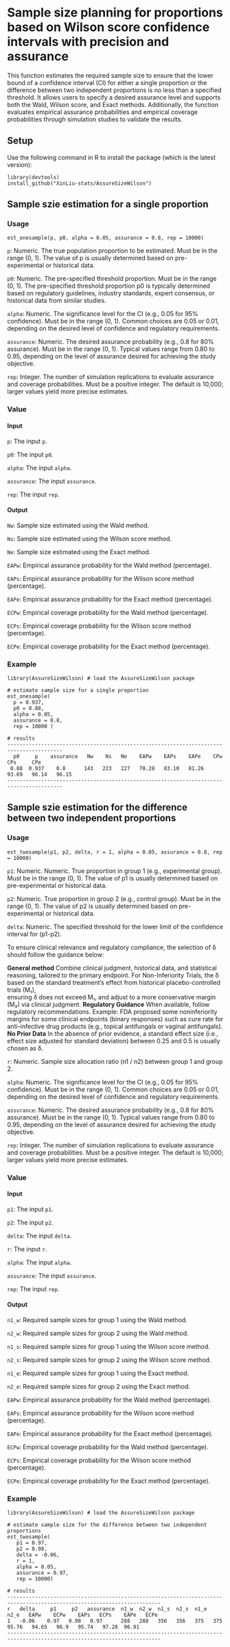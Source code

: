 # Sample size planning for proportions based on Wilson score confidence intervals with precision and assurance
This function estimates the required sample size to ensure that the lower bound of a confidence interval (CI) for either a single proportion or the difference between two independent proportions is no less than a specified threshold. 
It allows users to specify a desired assurance level and supports both the Wald, Wilson score, and Exact methods. Additionally, the function evaluates empirical assurance probabilities and empirical coverage probabilities through simulation studies to validate the results.

## Setup
Use the following command in R to install the package (which is the latest version):
```
library(devtools)
install_github("XinLiu-stats/AssureSizeWilson") 
```

## Sample szie estimation for a single proportion

### Usage
```
est_onesample(p, p0, alpha = 0.05, assurance = 0.8, rep = 10000)
```
`p`: Numeric. The true population proportion to be estimated. Must be in the range (0, 1). The value of p is usually determined based on pre-experimental or historical data.

`p0`: Numeric. The pre-specified threshold proportion. Must be in the range (0, 1). The pre-specified threshold proportion p0 is typically determined based on regulatory guidelines, industry standards, expert consensus, or historical data from similar studies.

`alpha`: Numeric. The significance level for the CI (e.g., 0.05 for 95\% confidence). Must be in the range (0, 1). Common choices are 0.05 or 0.01, depending on the desired level of confidence and regulatory requirements.

`assurance`: Numeric. The desired assurance probability (e.g., 0.8 for 80\% assurance). Must be in the range (0, 1). Typical values range from 0.80 to 0.95, depending on the level of assurance desired for achieving the study objective.

`rep`: Integer. The number of simulation replications to evaluate assurance and coverage probabilities. Must be a positive integer. The default is 10,000; larger values yield more precise estimates.

### Value

#### Input

`p`: The input `p`.	

`p0`: The input `p0`.

`alpha`: The input `alpha`.

`assurance`: The input `assurance`.	

`rep`: The input `rep`.

#### Output

`Nw`: Sample size estimated using the Wald method.

`Ns`: Sample size estimated using the Wilson score method.

`Ne`: Sample size estimated using the Exact method.

`EAPw`: Empirical assurance probability for the Wald method (percentage).

`EAPs`: Empirical assurance probability for the Wilson score method (percentage).

`EAPe`: Empirical assurance probability for the Exact method (percentage).

`ECPw`: Empirical coverage probability for the Wald method (percentage).

`ECPs`: Empirical coverage probability for the Wilson score method (percentage).

`ECPe`: Empirical coverage probability for the Exact method (percentage).

### Example
```
library(AssureSizeWilson) # load the AssureSizeWilson package

# estimate sample size for a single proportion
est_onesample(
  p = 0.937,
  p0 = 0.88,
  alpha = 0.05,
  assurance = 0.8,
  rep = 10000 )

# results
----------------------------------------------------------------------------------------
  p0     p    assurance   Nw    Ns   Ne    EAPw    EAPs    EAPe    CPw     CPs     CPe
 0.88  0.937    0.8      143   223   227   70.28   83.10   81.26  93.69   96.14   96.15
----------------------------------------------------------------------------------------

```

## Sample szie estimation for the difference between two independent proportions

### Usage
```
est_twosample(p1, p2, delta, r = 1, alpha = 0.05, assurance = 0.8, rep = 10000)
```
`p1`: Numeric. Numeric. True proportion in group 1 (e.g., experimental group). Must be in the range (0, 1). The value of p1 is usually determined based on pre-experimental or historical data.

`p2`: Numeric. True proportion in group 2 (e.g., control group). Must be in the range (0, 1). The value of p2 is usually determined based on pre-experimental or historical data.

`delta`: Numeric. The specified threshold for the lower limit of the confidence interval for (p1-p2). 

 To ensure clinical relevance and regulatory compliance, the selection of δ should follow the guidance below:
 
 **General method**
 Combine clinical judgment, historical data, and statistical reasoning, tailored to the primary endpoint. For Non-Inferiority Trials, the δ based on the standard treatment’s effect from historical placebo-controlled trials (M₁),  
  ensuring δ does not exceed M₁, and adjust to a more conservative margin (M₂) via clinical judgment.
 **Regulatory Guidance**
  When available, follow regulatory recommendations. Example: FDA proposed some noninferiority margins for some clinical endpoints (binary responses) such as cure rate for anti-infective drug products (e.g., topical antifungals or vaginal antifungals).
 **No Prior Data**
 In the absence of prior evidence, a standard effect size (i.e., effect size adjusted for standard deviation) between 0.25 and 0.5 is usually chosen as δ.

`r`: Numeric. Sample size allocation ratio (n1 / n2) between group 1 and group 2.

`alpha`: Numeric. The significance level for the CI (e.g., 0.05 for 95\% confidence). Must be in the range (0, 1). Common choices are 0.05 or 0.01, depending on the desired level of confidence and regulatory requirements.

`assurance`: Numeric. The desired assurance probability (e.g., 0.8 for 80\% assurance). Must be in the range (0, 1). Typical values range from 0.80 to 0.95, depending on the level of assurance desired for achieving the study objective.

`rep`: Integer. The number of simulation replications to evaluate assurance and coverage probabilities. Must be a positive integer. The default is 10,000; larger values yield more precise estimates.

### Value

#### Input

`p1`: The input `p1`.

`p2`: The input `p2`.

`delta`: The input `delta`.

`r`: The input `r`.

`alpha`: The input `alpha`.

`assurance`: The input `assurance`.

`rep`: The input `rep`.

#### Output

`n1_w`: Required sample sizes for group 1 using the Wald method.

`n2_w`: Required sample sizes for group 2 using the Wald method.

`n1_s`: Required sample sizes for group 1 using the Wilson score method.

`n2_s`: Required sample sizes for group 2 using the Wilson score method.

`n1_e`: Required sample sizes for group 1 using the Exact method.

`n2_e`: Required sample sizes for group 2 using the Exact method.

`EAPw`: Empirical assurance probability for the Wald method (percentage).

`EAPs`: Empirical assurance probability for the Wilson score method (percentage).

`EAPe`: Empirical assurance probability for the Exact method (percentage).

`ECPw`: Empirical coverage probability for the Wald method (percentage).

`ECPs`: Empirical coverage probability for the Wilson score method (percentage).

`ECPe`: Empirical coverage probability for the Exact method (percentage).

### Example
```
library(AssureSizeWilson) # load the AssureSizeWilson package

# estimate sample size for the difference between two independent proportions
est_twosample(
   p1 = 0.97,
   p2 = 0.98,
   delta = -0.06,
   r = 1,
   alpha = 0.05,
   assurance = 0.97,
   rep = 10000)

# results
------------------------------------------------------------------------------------------------------------------------
r   delta     p1     p2   assurance  n1_w  n2_w  n1_s  n2_s  n1_e  n2_e   EAPw    ECPw    EAPs   ECPs    EAPe   ECPe
1   -0.06    0.97   0.98   0.97      288   288   356   356   375   375    95.76   94.65   96.9   95.74   97.28  96.91
------------------------------------------------------------------------------------------------------------------------


